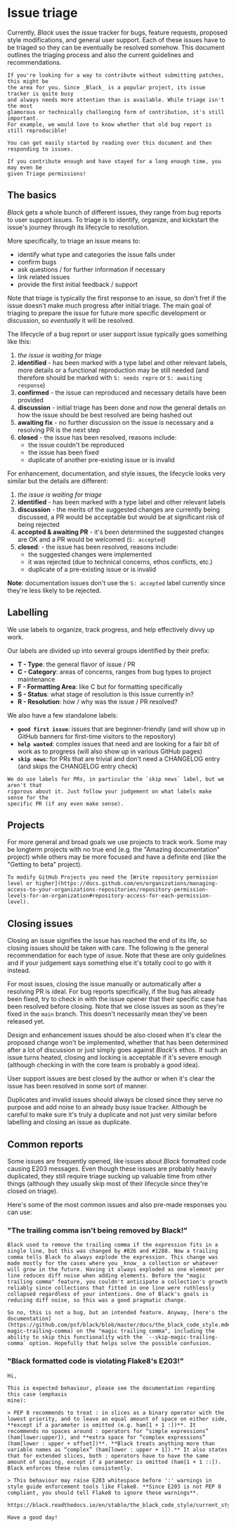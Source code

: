 # Issue triage

Currently, _Black_ uses the issue tracker for bugs, feature requests, proposed style
modifications, and general user support. Each of these issues have to be triaged so they
can be eventually be resolved somehow. This document outlines the triaging process and
also the current guidelines and recommendations.

```{tip}
If you're looking for a way to contribute without submitting patches, this might be
the area for you. Since _Black_ is a popular project, its issue tracker is quite busy
and always needs more attention than is available. While triage isn't the most
glamorous or technically challenging form of contribution, it's still important.
For example, we would love to know whether that old bug report is still reproducible!

You can get easily started by reading over this document and then responding to issues.

If you contribute enough and have stayed for a long enough time, you may even be
given Triage permissions!
```

## The basics

_Black_ gets a whole bunch of different issues, they range from bug reports to user
support issues. To triage is to identify, organize, and kickstart the issue's journey
through its lifecycle to resolution.

More specifically, to triage an issue means to:

- identify what type and categories the issue falls under
- confirm bugs
- ask questions / for further information if necessary
- link related issues
- provide the first initial feedback / support

Note that triage is typically the first response to an issue, so don't fret if the issue
doesn't make much progress after initial triage. The main goal of triaging to prepare
the issue for future more specific development or discussion, so _eventually_ it will be
resolved.

The lifecycle of a bug report or user support issue typically goes something like this:

1. _the issue is waiting for triage_
2. **identified** - has been marked with a type label and other relevant labels, more
   details or a functional reproduction may be still needed (and therefore should be
   marked with `S: needs repro` or `S: awaiting response`)
3. **confirmed** - the issue can reproduced and necessary details have been provided
4. **discussion** - initial triage has been done and now the general details on how the
   issue should be best resolved are being hashed out
5. **awaiting fix** - no further discussion on the issue is necessary and a resolving PR
   is the next step
6. **closed** - the issue has been resolved, reasons include:
   - the issue couldn't be reproduced
   - the issue has been fixed
   - duplicate of another pre-existing issue or is invalid

For enhancement, documentation, and style issues, the lifecycle looks very similar but
the details are different:

1. _the issue is waiting for triage_
2. **identified** - has been marked with a type label and other relevant labels
3. **discussion** - the merits of the suggested changes are currently being discussed, a
   PR would be acceptable but would be at significant risk of being rejected
4. **accepted & awaiting PR** - it's been determined the suggested changes are OK and a
   PR would be welcomed (`S: accepted`)
5. **closed**: - the issue has been resolved, reasons include:
   - the suggested changes were implemented
   - it was rejected (due to technical concerns, ethos conflicts, etc.)
   - duplicate of a pre-existing issue or is invalid

**Note**: documentation issues don't use the `S: accepted` label currently since they're
less likely to be rejected.

## Labelling

We use labels to organize, track progress, and help effectively divvy up work.

Our labels are divided up into several groups identified by their prefix:

- **T - Type**: the general flavor of issue / PR
- **C - Category**: areas of concerns, ranges from bug types to project maintenance
- **F - Formatting Area**: like C but for formatting specifically
- **S - Status**: what stage of resolution is this issue currently in?
- **R - Resolution**: how / why was the issue / PR resolved?

We also have a few standalone labels:

- **`good first issue`**: issues that are beginner-friendly (and will show up in GitHub
  banners for first-time visitors to the repository)
- **`help wanted`**: complex issues that need and are looking for a fair bit of work as
  to progress (will also show up in various GitHub pages)
- **`skip news`**: for PRs that are trivial and don't need a CHANGELOG entry (and skips
  the CHANGELOG entry check)

```{note}
We do use labels for PRs, in particular the `skip news` label, but we aren't that
rigorous about it. Just follow your judgement on what labels make sense for the
specific PR (if any even make sense).
```

## Projects

For more general and broad goals we use projects to track work. Some may be longterm
projects with no true end (e.g. the "Amazing documentation" project) while others may be
more focused and have a definite end (like the "Getting to beta" project).

```{note}
To modify GitHub Projects you need the [Write repository permission level or higher](https://docs.github.com/en/organizations/managing-access-to-your-organizations-repositories/repository-permission-levels-for-an-organization#repository-access-for-each-permission-level).
```

## Closing issues

Closing an issue signifies the issue has reached the end of its life, so closing issues
should be taken with care. The following is the general recommendation for each type of
issue. Note that these are only guidelines and if your judgement says something else
it's totally cool to go with it instead.

For most issues, closing the issue manually or automatically after a resolving PR is
ideal. For bug reports specifically, if the bug has already been fixed, try to check in
with the issue opener that their specific case has been resolved before closing. Note
that we close issues as soon as they're fixed in the `main` branch. This doesn't
necessarily mean they've been released yet.

Design and enhancement issues should be also closed when it's clear the proposed change
won't be implemented, whether that has been determined after a lot of discussion or just
simply goes against _Black_'s ethos. If such an issue turns heated, closing and locking
is acceptable if it's severe enough (although checking in with the core team is probably
a good idea).

User support issues are best closed by the author or when it's clear the issue has been
resolved in some sort of manner.

Duplicates and invalid issues should always be closed since they serve no purpose and
add noise to an already busy issue tracker. Although be careful to make sure it's truly
a duplicate and not just very similar before labelling and closing an issue as
duplicate.

## Common reports

Some issues are frequently opened, like issues about _Black_ formatted code causing E203
messages. Even though these issues are probably heavily duplicated, they still require
triage sucking up valuable time from other things (although they usually skip most of
their lifecycle since they're closed on triage).

Here's some of the most common issues and also pre-made responses you can use:

### "The trailing comma isn't being removed by Black!"

```text
Black used to remove the trailing comma if the expression fits in a single line, but this was changed by #826 and #1288. Now a trailing comma tells Black to always explode the expression. This change was made mostly for the cases where you _know_ a collection or whatever will grow in the future. Having it always exploded as one element per line reduces diff noise when adding elements. Before the "magic trailing comma" feature, you couldn't anticipate a collection's growth reliably since collections that fitted in one line were ruthlessly collapsed regardless of your intentions. One of Black's goals is reducing diff noise, so this was a good pragmatic change.

So no, this is not a bug, but an intended feature. Anyway, [here's the documentation](https://github.com/psf/black/blob/master/docs/the_black_code_style.md#the-magic-trailing-comma) on the "magic trailing comma", including the ability to skip this functionality with the `--skip-magic-trailing-comma` option. Hopefully that helps solve the possible confusion.
```

### "Black formatted code is violating Flake8's E203!"

```text
Hi,

This is expected behaviour, please see the documentation regarding this case (emphasis
mine):

> PEP 8 recommends to treat : in slices as a binary operator with the lowest priority, and to leave an equal amount of space on either side, **except if a parameter is omitted (e.g. ham[1 + 1 :])**. It recommends no spaces around : operators for “simple expressions” (ham[lower:upper]), and **extra space for “complex expressions” (ham[lower : upper + offset])**. **Black treats anything more than variable names as “complex” (ham[lower : upper + 1]).** It also states that for extended slices, both : operators have to have the same amount of spacing, except if a parameter is omitted (ham[1 + 1 ::]). Black enforces these rules consistently.

> This behaviour may raise E203 whitespace before ':' warnings in style guide enforcement tools like Flake8. **Since E203 is not PEP 8 compliant, you should tell Flake8 to ignore these warnings**.

https://black.readthedocs.io/en/stable/the_black_code_style/current_style.html#slices

Have a good day!
```
                                                                                                          